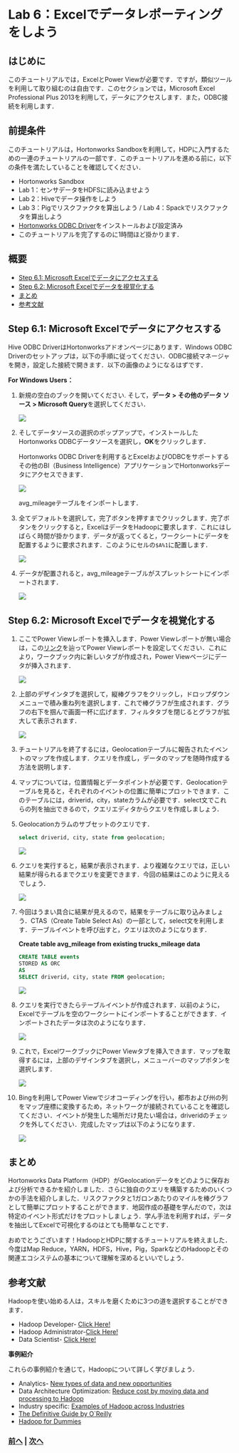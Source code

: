 # Lab 6：Excelでデータレポーティングをしよう

## はじめに

このチュートリアルでは，ExcelとPower Viewが必要です．ですが，類似ツールを利用して取り組むのは自由です．このセクションでは，Microsoft Excel Professional Plus 2013を利用して，データにアクセスします．また，ODBC接続を利用します．

## 前提条件

このチュートリアルは，Hortonworks Sandboxを利用して，HDPに入門するための一連のチュートリアルの一部です．このチュートリアルを進める前に，以下の条件を満たしていることを確認してください．

- Hortonworks Sandbox
- Lab 1：センサデータをHDFSに読み込ませよう
- Lab 2：Hiveでデータ操作をしよう
- Lab 3：Pigでリスクファクタを算出しよう / Lab 4：Spackでリスクファクタを算出しよう
- [Hortonworks ODBC Driver](http://hortonworks.com/downloads/#addons)をインストールおよび設定済み
- このチュートリアルを完了するのに1時間ほど掛かります．

## 概要

-   [Step 6.1: Microsoft Excelでデータにアクセスする](#step6.1)
-   [Step 6.2: Microsoft Excelでデータを視覚化する](#step6.2)
-   [まとめ](#summary)
-   [参考文献](#further-reading)

## Step 6.1:  Microsoft Excelでデータにアクセスする <a id="step6.1"></a>

Hive ODBC DriverはHortonworksアドオンページにあります．Windows ODBC Driverのセットアップは，以下の手順に従ってください．ODBC接続マネージャを開き，設定した接続で開きます．以下の画像のようになるはずです．

**For Windows Users：**

1. 新規の空白のブックを開いてください. そして，**データ > その他のデータ ソース > Microsoft Query**を選択してください．
	
	![](assets/lab6/lab6-1.png)

2. そしてデータソースの選択のポップアップで，インストールしたHortonworks ODBCデータソースを選択し，**OK**をクリックします．

	Hortonworks ODBC Driverを利用するとExcelおよびODBCをサポートするその他のBI（Business Intelligence）アプリケーションでHortonworksデータにアクセスできます．
	
	![](assets/lab6/lab6-2.png)

	avg_mileageテーブルをインポートします．

3. 全てデフォルトを選択して，完了ボタンを押すまでクリックします．完了ボタンをクリックすると，ExcelはデータをHadoopに要求します．これにはしばらく時間が掛かります．データが返ってくると，ワークシートにデータを配置するように要求されます．このようにセルの`$A%1`に配置します．

	![](assets/lab6/lab6-3.png)

4. データが配置されると，avg_mileageテーブルがスプレットシートにインポートされます．

	![](assets/lab6/lab6-4.png)

## Step 6.2: Microsoft Excelでデータを視覚化する <a id="step6.2"></a>

1. ここでPower Viewレポートを挿入します．Power Viewレポートが無い場合は，この[リンク](https://support.office.com/en-us/article/Turn-on-Power-View-in-Excel-2016-for-Windows-f8fc21a6-08fc-407a-8a91-643fa848729a)を辿ってPower Viewレポートを設定してください．これにより，ワークブック内に新しいタブが作成され，Power Viewページにデータが挿入されます．

	![](assets/lab6/lab6-5.png)

2. 上部のデザインタブを選択して，縦棒グラフをクリックし，ドロップダウンメニューで積み重ね列を選択します．これで棒グラフが生成されます．グラフの右下を掴んで画面一杯に広げます．フィルタタブを閉じるとグラフが拡大して表示されます．

	![](assets/lab6/lab6-6.png)

3. チュートリアルを終了するには，Geolocationテーブルに報告されたイベントのマップを作成します．クエリを作成し，データのマップを随時作成する方法を説明します．

4. マップについては，位置情報とデータポイントが必要です．Geolocationテーブルを見ると，それぞれのイベントの位置に簡単にプロットできます．このテーブルには，driverid，city，stateカラムが必要です．select文でこれらの列を抽出できるので，クエリエディタからクエリを作成しましょう．

5. Geolocationカラムのサブセットのクエリです．

	```sql
	select driverid, city, state from geolocation;
	```

	![](assets/lab6/lab6-7.png)

6. クエリを実行すると，結果が表示されます．より複雑なクエリでは，正しい結果が得られるまでクエリを変更できます．今回の結果はこのように見えるでしょう．

	![](assets/lab6/lab6-8.png)

7. 今回はうまい具合に結果が見えるので，結果をテーブルに取り込みましょう．CTAS（Create Table Select As）の一部として，select文を利用します．テーブルイベントを呼び出すと，クエリは次のようになります．

	**Create table avg_mileage from existing trucks_mileage data**

	```sql
	CREATE TABLE events
	STORED AS ORC
	AS
	SELECT driverid, city, state FROM geolocation;
	```
	
	![](assets/lab6/lab6-9.png)

8. クエリを実行できたらテーブルイベントが作成されます．以前のように，Excelでテーブルを空のワークシートにインポートすることができます．インポートされたデータは次のようになります．

	![](assets/lab6/lab6-10.png)

9. これで，ExcelワークブックにPower Viewタブを挿入できます．マップを取得するには，上部のデザインタブを選択し，メニューバーのマップボタンを選択します．

	![](assets/lab6/lab6-11.png)

10. Bingを利用してPower Viewでジオコーディングを行い，都市および州の列をマップ座標に変換するため，ネットワークが接続されていることを確認してください．イベントが発生した場所だけ見たい場合は，driveridのチェックを外してください．完成したマップは以下のようになります．

	![](assets/lab6/lab6-12.png)

## まとめ <a id="summary"></a>
Hortonworks Data Platform（HDP）がGeolocationデータをどのように保存および分析できるかを紹介しました．さらに独自のクエリを構築するためのいくつかの手法を紹介しました．リスクファクタと1ガロンあたりのマイルを棒グラフとして簡単にプロットすることができます．地図作成の基礎を学んだので，次は特定のイベント形式だけをプロットしましょう．学ん手法を利用すれば，データを抽出してExcelで可視化するのはとても簡単なことです．

おめでとうございます！HadoopとHDPに関するチュートリアルを終えました．今度はMap Reduce，YARN，HDFS，Hive，Pig，SparkなどのHadoopとその関連エコシステムの基本について理解を深めるといいでしょう．

## 参考文献 <a id="further-reading"></a>
Hadoopを使い始める人は，スキルを磨くために3つの道を選択することができます．

-   Hadoop Developer- [Click Here!](https://hortonworks.com/tutorials/#tuts-developers)
-   Hadoop Administrator-[Click Here!](https://hortonworks.com/tutorials/#tuts-admins)
-   Data Scientist- [Click Here!](https://hortonworks.com/tutorials/#tuts-analysts)

**事例紹介**

これらの事例紹介を通じて，Hadoopについて詳しく学びましょう．

-   Analytics- [New types of data and new opportunities](https://hortonworks.com/solutions/advanced-analytic-apps/)
-   Data Architecture Optimization: [Reduce cost by moving data and processing to Hadoop](https://hortonworks.com/solutions/data-architecture-optimization/)
-   Industry specific: [Examples of Hadoop across Industries](https://hortonworks.com/industry/)
-   [The Definitive Guide by O`Reilly](http://hadoopbook.com/)
-   [Hadoop for Dummies](http://www.wiley.com/WileyCDA/WileyTitle/productCd-1118607554.html)

### [前へ](tutorial-6.md) | [次へ](tutorial-8.md)
